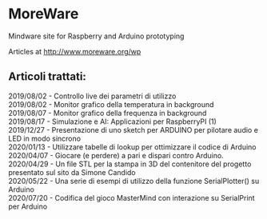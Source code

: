 # MoreWare
Mindware site for Raspberry and Arduino prototyping

Articles at http://www.moreware.org/wp

Articoli trattati:
------------------
2019/08/02 - Controllo live dei parametri di utilizzo <br />
2019/08/02 - Monitor grafico della temperatura in background <br /> 
2019/08/07 - Monitor grafico della frequenza in background <br />
2019/08/17 - Simulazione e AI: Applicazioni per RaspberryPI (1) <br />
2019/12/27 - Presentazione di uno sketch per ARDUINO per pilotare audio e LED in modo sincrono<br />
2020/01/13 - Utilizzare tabelle di lookup per ottimizzare il codice di Arduino<br />
2020/04/07 - Giocare (e perdere) a pari e dispari contro Arduino.<br />
2020/04/29 - Un file STL per la stampa in 3D del contenitore del progetto presentato sul sito da Simone Candido<br />
2020/05/22 - Una serie di esempi di utilizzo della funzione SerialPlotter() su Arduino<br />
2020/07/20 - Codifica del gioco MasterMind con interazione su SerialPrint per Arduino<br />
